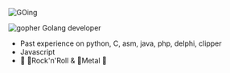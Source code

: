 ![GOing](https://github.com/egonelbre/gophers/blob/master/.thumb/animation/2bit-sprite/demo.gif)

![gopher](https://github.com/egonelbre/gophers/blob/master/icon/emoji/gopher-wink.png) Golang developer

- Past experience on python, C, asm, java, php, delphi, clipper
- Javascript
- 🎵 🎸Rock'n'Roll & 🤘Metal 🎵
<!--
![Gil's github stats](https://github-readme-stats.vercel.app/api?username=gilmarpalega&count_private=true)
-->
<!--
![GOing](https://raw.githubusercontent.com/egonelbre/gophers/master/vector/fairy-tale/witch-learning.svg)
-->



<!--
**gilmarpalega/gilmarpalega** is a ✨ _special_ ✨ repository because its `README.md` (this file) appears on your GitHub profile.

Here are some ideas to get you started:

- 🔭 I’m currently working on ...
- 🌱 I’m currently learning ...
- 👯 I’m looking to collaborate on ...
- 🤔 I’m looking for help with ...
- 💬 Ask me about ...
- 📫 How to reach me: ...
- 😄 Pronouns: ...
- ⚡ Fun fact: ...
-->
